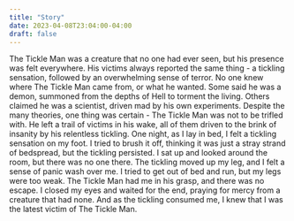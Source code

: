 ```yaml
---
title: "Story"
date: 2023-04-08T23:04:00-04:00
draft: false
---
```


The Tickle Man was a creature that no one had ever seen, but his presence was
felt everywhere. His victims always reported the same thing - a tickling sensation,
followed by an overwhelming sense of terror. No one knew where The Tickle Man
came from, or what he wanted. Some said he was a demon, summoned from the
depths of Hell to torment the living. Others claimed he was a scientist,
driven mad by his own experiments. Despite the many theories, one thing was
certain - The Tickle Man was not to be trifled with. He left a trail of victims
in his wake, all of them driven to the brink of insanity by his relentless tickling.
One night, as I lay in bed, I felt a tickling sensation on my foot.
I tried to brush it off, thinking it was just a stray strand of bedspread,
but the tickling persisted. I sat up and looked around the room,
but there was no one there. The tickling moved up my leg, and I felt a sense
of panic wash over me. I tried to get out of bed and run, but my legs were too weak.
The Tickle Man had me in his grasp, and there was no escape. I closed my eyes and
waited for the end, praying for mercy from a creature that had none. And as
the tickling consumed me, I knew that I was the latest victim of The Tickle Man.

